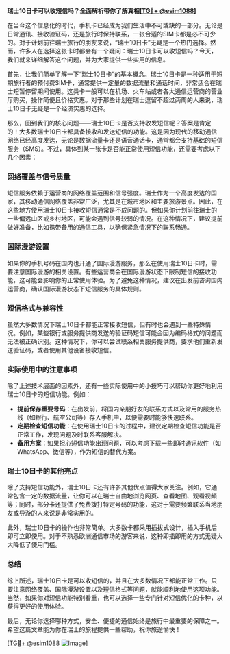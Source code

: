 **瑞士10日卡可以收短信吗？全面解析带你了解真相[[TG💪+ @esim1088](https://t.me/s/esim1088)]**

在当今这个信息化的时代，手机卡已经成为我们生活中不可或缺的一部分。无论是日常通讯、接收验证码，还是旅行时保持联系，一张合适的SIM卡都是必不可少的。对于计划前往瑞士旅行的朋友来说，“瑞士10日卡”无疑是一个热门选择。然而，许多人在选择这张卡时都会有一个疑问：瑞士10日卡可以收短信吗？今天，我们就来详细解答这个问题，并为大家提供一些实用的信息。

首先，让我们简单了解一下“瑞士10日卡”的基本概念。瑞士10日卡是一种适用于短期旅行者的预付费SIM卡，通常提供一定量的数据流量和通话时间，非常适合在瑞士短暂停留期间使用。这类卡一般可以在机场、火车站或者各大通信运营商的营业厅购买，操作简便且价格实惠。对于那些计划在瑞士逗留不超过两周的人来说，瑞士10日卡无疑是一个经济实惠的选择。

那么，回到我们的核心问题——瑞士10日卡是否支持收发短信呢？答案是肯定的！大多数瑞士10日卡都具备接收和发送短信的功能。这是因为现代的移动通信网络已经高度发达，无论是数据流量卡还是语音通话卡，通常都会支持基础的短信服务（SMS）。不过，具体到某一张卡是否能正常使用短信功能，还需要考虑以下几个因素：

### **网络覆盖与信号质量**
短信服务依赖于运营商的网络覆盖范围和信号强度。瑞士作为一个高度发达的国家，其移动通信网络覆盖非常广泛，尤其是在城市地区和主要旅游景点。因此，在这些地方使用瑞士10日卡接收短信通常是不成问题的。但如果你计划前往瑞士的一些偏远山区或乡村地区，可能会遇到信号较弱的情况。在这种情况下，建议提前做好准备，比如携带备用的通信工具，以确保紧急情况下的联系畅通。

### **国际漫游设置**
如果你的手机号码在国内也开通了国际漫游服务，那么在使用瑞士10日卡时，需要注意国际漫游的相关设置。有些运营商会在国际漫游状态下限制短信的接收功能，这可能会影响你的正常使用体验。为了避免这种情况，建议在出发前咨询国内运营商，确认国际漫游状态下短信服务的具体规则。

### **短信格式与兼容性**
虽然大多数情况下瑞士10日卡都能正常接收短信，但有时也会遇到一些特殊情况。例如，某些银行或服务提供商发送的验证码短信可能会因为编码格式的问题而无法被正确识别。这种情况下，你可以尝试联系相关服务提供商，要求他们重新发送验证码，或者使用其他设备接收短信。

### **实际使用中的注意事项**
除了上述技术层面的因素外，还有一些实际使用中的小技巧可以帮助你更好地利用瑞士10日卡的短信功能。例如：
- **提前保存重要号码**：在出发前，将国内亲朋好友的联系方式以及常用的服务热线（如银行、航空公司等）存入手机中，以便需要时能够快速联系。
- **定期检查短信功能**：在使用瑞士10日卡的过程中，建议定期检查短信功能是否正常工作，发现问题及时联系客服解决。
- **备用方案**：如果担心短信功能出现问题，可以考虑下载一些即时通讯软件（如WhatsApp、微信等），作为短信的替代方案。

### **瑞士10日卡的其他亮点**
除了支持短信功能外，瑞士10日卡还有许多其他优点值得大家关注。例如，它通常包含一定的数据流量，让你可以在瑞士自由地浏览网页、查看地图、观看视频等；同时，部分卡还提供了免费拨打特定号码的功能，这对于需要频繁联系当地朋友或导游的人来说是非常实用的。

此外，瑞士10日卡的操作也非常简单。大多数卡都采用插拔式设计，插入手机后即可立即使用。对于不熟悉欧洲通信市场的游客来说，这种即插即用的方式无疑大大降低了使用门槛。

### **总结**
综上所述，瑞士10日卡是可以收短信的，并且在大多数情况下都能正常工作。只要注意网络覆盖、国际漫游设置以及短信格式等问题，就能顺利地使用这项功能。当然，如果你对短信功能特别看重，也可以选择一些专门针对短信优化的卡种，以获得更好的使用体验。

最后，无论你选择哪种方式，安全、便捷的通信始终是旅行中最重要的保障之一。希望这篇文章能为你在瑞士的旅程提供一些帮助，祝你旅途愉快！

[[TG💪+ @esim1088](https://t.me/s/esim1088) ![Image](https://i.postimg.cc/4NQfJmqS/Snipaste-2025-05-13-00-14-12.png)]